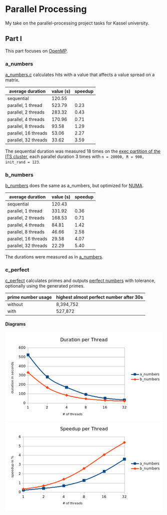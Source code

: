 # Parallel Processing
My take on the parallel-processing project tasks for Kassel university.

## Part I
This part focuses on [OpenMP](https://www.openmp.org/).

### a_numbers
[a_numbers.c](a_numbers.c) calculates hits with a value that affects a value spread on a matrix.

| average duration | value (s) | speedup |
|------|-------|---------|
|sequential|120.55||
|parallel, 1 thread|523.79|0.23|
|parallel, 2 threads|283.32|0.43|
|parallel, 4 threads|170.96|0.71|
|parallel, 8 threads|93.58|1.29|
|parallel, 16 threads|53.06|2.27|
|parallel, 32 threads|33.62|3.59|

The sequential duration was measured 18 times on the [exec partition of the ITS cluster](https://www.uni-kassel.de/its-handbuch/en/daten-dienste/wissenschaftliche-datenverarbeitung/access-and-use-of-the-cluster/partitionen.html), each parallel duration 3 times with `n = 20000, R = 900, init_rand = 123`.

### b_numbers
[b_numbers](b_numbers.c) does the same as a_numbers, but optimized for [NUMA](https://en.wikipedia.org/wiki/Non-uniform_memory_access).

| average duration | value (s) | speedup |
|------|-------|---------|
|sequential|120.43||
|parallel, 1 thread|331.92|0.36|
|parallel, 2 threads|168.53|0.71|
|parallel, 4 threads|84.81|1.42|
|parallel, 8 threads|46.66|2.58|
|parallel, 16 threads|29.58|4.07|
|parallel, 32 threads|22.29|5.40|

The durations were measured as in [a_numbers](#a_numbers).

### c_perfect
[c_perfect](c_perfect.c) calculates primes and outputs [perfect numbers](https://en.wikipedia.org/wiki/Perfect_number) with tolerance, optionally using the generated primes.

|prime number usage|highest almost perfect number after 30s|
|------------------|---------------------------------------|
|without|8,394,752|
|with|527,872|

#### Diagrams

![duration per thread](documentation/duration-per-thread.png)
![speedup per thread](documentation/speedup-per-thread.png)

